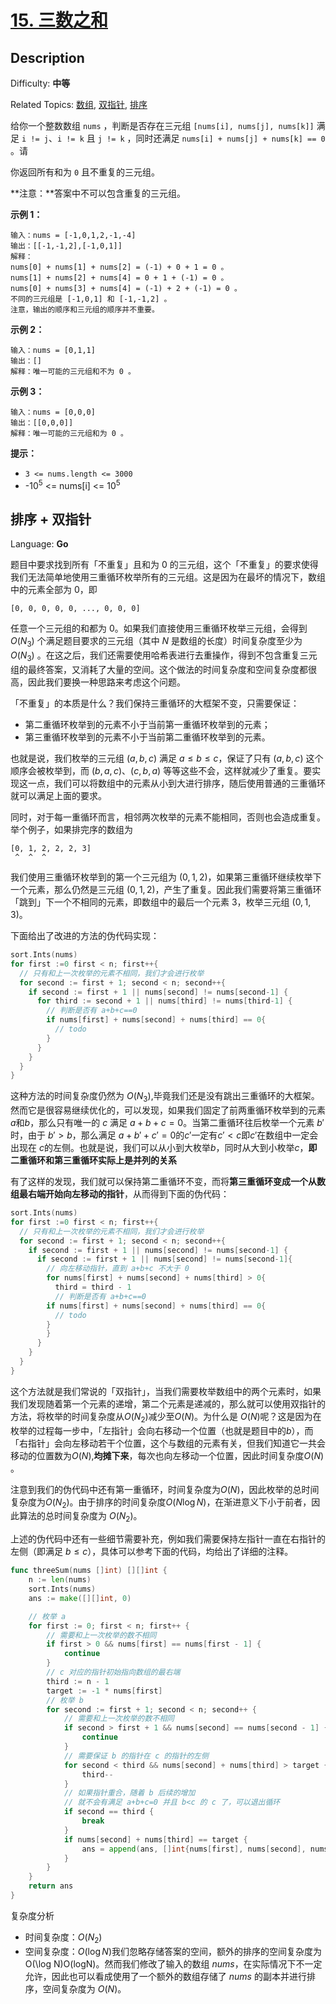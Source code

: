 # [15. 三数之和](https://leetcode.cn/problems/3sum/)

## Description

Difficulty: **中等**

Related Topics: [数组](https://leetcode.cn/tag/array/), [双指针](https://leetcode.cn/tag/two-pointers/), [排序](https://leetcode.cn/tag/sorting/)

给你一个整数数组 `nums` ，判断是否存在三元组 `[nums[i], nums[j], nums[k]]` 满足 `i != j`、`i != k` 且 `j != k` ，同时还满足 `nums[i] + nums[j] + nums[k] == 0` 。请

你返回所有和为 `0` 且不重复的三元组。

**注意：**答案中不可以包含重复的三元组。

**示例 1：**

```
输入：nums = [-1,0,1,2,-1,-4]
输出：[[-1,-1,2],[-1,0,1]]
解释：
nums[0] + nums[1] + nums[2] = (-1) + 0 + 1 = 0 。
nums[1] + nums[2] + nums[4] = 0 + 1 + (-1) = 0 。
nums[0] + nums[3] + nums[4] = (-1) + 2 + (-1) = 0 。
不同的三元组是 [-1,0,1] 和 [-1,-1,2] 。
注意，输出的顺序和三元组的顺序并不重要。
```

**示例 2：**

```
输入：nums = [0,1,1]
输出：[]
解释：唯一可能的三元组和不为 0 。
```

**示例 3：**

```
输入：nums = [0,0,0]
输出：[[0,0,0]]
解释：唯一可能的三元组和为 0 。
```

**提示：**

- `3 <= nums.length <= 3000`
- -10<sup>5</sup> <= nums[i] <= 10<sup>5</sup>

## 排序 + 双指针

Language: **Go**

题目中要求找到所有「不重复」且和为 $0$ 的三元组，这个「不重复」的要求使得我们无法简单地使用三重循环枚举所有的三元组。这是因为在最坏的情况下，数组中的元素全部为 $0$，即

```text
[0, 0, 0, 0, 0, ..., 0, 0, 0]
```

任意一个三元组的和都为 $0$。如果我们直接使用三重循环枚举三元组，会得到$O(N_3)$ 个满足题目要求的三元组（其中 $N$ 是数组的长度）时间复杂度至少为 $O(N_3)$ 。在这之后，我们还需要使用哈希表进行去重操作，得到不包含重复三元组的最终答案，又消耗了大量的空间。这个做法的时间复杂度和空间复杂度都很高，因此我们要换一种思路来考虑这个问题。

「不重复」的本质是什么？我们保持三重循环的大框架不变，只需要保证：

- 第二重循环枚举到的元素不小于当前第一重循环枚举到的元素；
- 第三重循环枚举到的元素不小于当前第二重循环枚举到的元素。

也就是说，我们枚举的三元组 $(a, b, c)$ 满足 $a≤b≤c$，保证了只有 $(a, b, c)$ 这个顺序会被枚举到，而 $(b, a, c)$、$(c,b,a)$ 等等这些不会，这样就减少了重复。要实现这一点，我们可以将数组中的元素从小到大进行排序，随后使用普通的三重循环就可以满足上面的要求。

同时，对于每一重循环而言，相邻两次枚举的元素不能相同，否则也会造成重复。举个例子，如果排完序的数组为

```text
[0, 1, 2, 2, 2, 3]
 ^  ^  ^
```

我们使用三重循环枚举到的第一个三元组为 $(0, 1, 2)$，如果第三重循环继续枚举下一个元素，那么仍然是三元组 $(0, 1, 2)$，产生了重复。因此我们需要将第三重循环「跳到」下一个不相同的元素，即数组中的最后一个元素 $3$，枚举三元组 $(0,1,3)$。

下面给出了改进的方法的伪代码实现：

```go
sort.Ints(nums)
for first :=0 first < n; first++{
  // 只有和上一次枚举的元素不相同，我们才会进行枚举
  for second := first + 1; second < n; second++{
    if second := first + 1 || nums[second] != nums[second-1] {
      for third := second + 1 || nums[third] != nums[third-1] {
        // 判断是否有 a+b+c==0
        if nums[first] + nums[second] + nums[third] == 0{
          // todo
        }
      }
    }
  }
}
```

这种方法的时间复杂度仍然为 $O(N_3)$,毕竟我们还是没有跳出三重循环的大框架。然而它是很容易继续优化的，可以发现，如果我们固定了前两重循环枚举到的元素 $a$和$b$，那么只有唯一的 $c$ 满足 $a+b+c=0$。当第二重循环往后枚举一个元素 $b'$时，由于 $b'>b$，那么满足 $a+b'+c'=0$的$c'$一定有$c'<c$即$c'$在数组中一定会出现在 $c$的左侧。也就是说，我们可以从小到大枚举$b$，同时从大到小枚举$c$，**即二重循环和第三重循环实际上是并列的关系**

有了这样的发现，我们就可以保持第二重循环不变，而将**第三重循环变成一个从数组最右端开始向左移动的指针**，从而得到下面的伪代码：

```go
sort.Ints(nums)
for first :=0 first < n; first++{
  // 只有和上一次枚举的元素不相同，我们才会进行枚举
  for second := first + 1; second < n; second++{
    if second := first + 1 || nums[second] != nums[second-1] {
      if second := first + 1 || nums[second] != nums[second-1]{
        // 向左移动指针，直到 a+b+c 不大于 0
        for nums[first] + nums[second] + nums[third] > 0{
          third = third - 1
          // 判断是否有 a+b+c==0
        if nums[first] + nums[second] + nums[third] == 0{
          // todo
        }
        }
      }
    }
  }
}
```

这个方法就是我们常说的「双指针」，当我们需要枚举数组中的两个元素时，如果我们发现随着第一个元素的递增，第二个元素是递减的，那么就可以使用双指针的方法，将枚举的时间复杂度从$O(N_2)$减少至$O(N)$。为什么是 $O(N)$呢？这是因为在枚举的过程每一步中，「左指针」会向右移动一个位置（也就是题目中的$b$），而「右指针」会向左移动若干个位置，这个与数组的元素有关，但我们知道它一共会移动的位置数为$O(N)$,**均摊下来**，每次也向左移动一个位置，因此时间复杂度$O(N)$ 。

注意到我们的伪代码中还有第一重循环，时间复杂度为$O(N)$，因此枚举的总时间复杂度为$O(N_2)$。由于排序的时间复杂度$O(N \log N)$，在渐进意义下小于前者，因此算法的总时间复杂度为 $O(N_2)$。

上述的伪代码中还有一些细节需要补充，例如我们需要保持左指针一直在右指针的左侧（即满足 $b \le c$），具体可以参考下面的代码，均给出了详细的注释。

```go
func threeSum(nums []int) [][]int {
    n := len(nums)
    sort.Ints(nums)
    ans := make([][]int, 0)

    // 枚举 a
    for first := 0; first < n; first++ {
        // 需要和上一次枚举的数不相同
        if first > 0 && nums[first] == nums[first - 1] {
            continue
        }
        // c 对应的指针初始指向数组的最右端
        third := n - 1
        target := -1 * nums[first]
        // 枚举 b
        for second := first + 1; second < n; second++ {
            // 需要和上一次枚举的数不相同
            if second > first + 1 && nums[second] == nums[second - 1] {
                continue
            }
            // 需要保证 b 的指针在 c 的指针的左侧
            for second < third && nums[second] + nums[third] > target {
                third--
            }
            // 如果指针重合，随着 b 后续的增加
            // 就不会有满足 a+b+c=0 并且 b<c 的 c 了，可以退出循环
            if second == third {
                break
            }
            if nums[second] + nums[third] == target {
                ans = append(ans, []int{nums[first], nums[second], nums[third]})
            }
        }
    }
    return ans
}
```

复杂度分析

- 时间复杂度：$O(N_2)$
- 空间复杂度：$O(\log N)$我们忽略存储答案的空间，额外的排序的空间复杂度为 O(\log N)O(logN)。然而我们修改了输入的数组 $nums$，在实际情况下不一定允许，因此也可以看成使用了一个额外的数组存储了 $nums$ 的副本并进行排序，空间复杂度为 $O(N)$。
